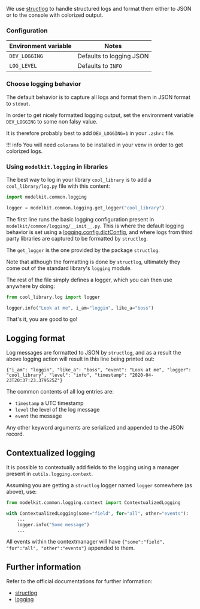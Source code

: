 We use [structlog](http://www.structlog.org/en/stable/) to handle structured logs and format them either to JSON or to the console with colorized output.

### Configuration

| Environment variable | Notes                    |
| -------------------- | ------------------------ |
| `DEV_LOGGING`        | Defaults to logging JSON |
| `LOG_LEVEL`          | Defaults to `INFO`       |

### Choose logging behavior

The default behavior is to capture all logs and format them in JSON format to `stdout`.

In order to get nicely formatted logging output, set the environment variable `DEV_LOGGING` to some non falsy value.

It is therefore probably best to add `DEV_LOGGING=1` in your `.zshrc` file.

!!! info
    You will need `colorama` to be installed in your venv in order to get colorized logs.

### Using `modelkit.logging` in libraries

The best way to log in your library `cool_library` is to add a `cool_library/log.py` file
with this content:

```python
import modelkit.common.logging

logger = modelkit.common.logging.get_logger("cool_library")
```

The first line runs the basic logging configuration present in `modelkit/common/logging/__init__.py`. This is where the default logging behavior is set using a [logging.config.dictConfig](https://docs.python.org/3/library/logging.config.html#logging.config.dictConfig), and where logs from third party libraries are captured to be formatted by `structlog`.

The `get_logger` is the one provided by the package `structlog`.

Note that although the formatting is done by `structlog`, ultimately they come out of the
standard library's `logging` module.

The rest of the file simply defines a logger, which you can then use anywhere by doing:

```python
from cool_library.log import logger

logger.info("Look at me", i_am="loggin", like_a="boss")
```

That's it, you are good to go!

## Logging format

Log messages are formatted to JSON by `structlog`, and as a result the above logging action
will result in this line being printed out:

```
{"i_am": "loggin", "like_a": "boss", "event": "Look at me", "logger": "cool_library", "level": "info", "timestamp": "2020-04-23T20:37:23.379525Z"}
```

The common contents of all log entries are:

- `timestamp` a UTC timestamp
- `level` the level of the log message
- `event` the message

Any other keyword arguments are serialized and appended to the JSON record.

## Contextualized logging

It is possible to contextually add fields to the logging using a manager present
in `cutils.logging.context`.

Assuming you are getting a `structlog` logger named `logger` somewhere (as above), use:

```python
from modelkit.common.logging.context import ContextualizedLogging

with ContextualizedLogging(some="field", for="all", other="events"):
    ...
    logger.info("Some message")
    ...

```

All events within the contextmanager will have `{"some":"field", "for":"all", "other":"events"}` appended to them.

## Further information

Refer to the official documentations for further information:

- [structlog](http://www.structlog.org/en/stable/)
- [logging](https://docs.python.org/3/library/logging.html)
